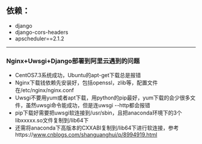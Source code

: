 ## 依赖：

* django
* django-cors-headers
* apscheduler==2.1.2
---

### Nginx+Uwsgi+Django部署到阿里云遇到的问题

* CentOS7.3系统成功，Ubuntu的apt-get下载总是报错
* Nginx下载钱依赖先安装好，包括openssl，zlib等，配置文件在/etc/nginx/nginx.conf
* Uwsgi不要用yum或者apt下载，用python的pip最好，yum下载的会少很多文件，虽然uwsgi命令能成功，但是连uwsgi --http都会报错
* pip下载好需要把uwsgi软连接到/usr/sbin，且把anaconda环境下的3个libxxxxx.so文件复制到/lib64下
* 还需将anaconda下高版本的CXXABI复制到/lib64下进行软连接，参考https://www.cnblogs.com/shanguanghui/p/8994919.html
